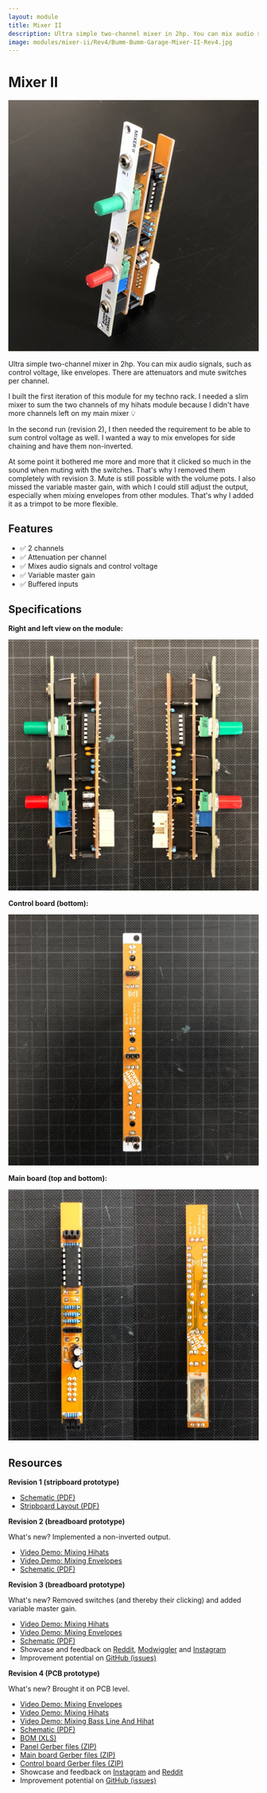 ```yaml
---
layout: module
title: Mixer II
description: Ultra simple two-channel mixer in 2hp. You can mix audio signals, such as control voltage, like envelopes.
image: modules/mixer-ii/Rev4/Bumm-Bumm-Garage-Mixer-II-Rev4.jpg
---
```


# Mixer II

![Bumm-Bumm-Garage-Mixer-II-Rev4](Rev4/Bumm-Bumm-Garage-Mixer-II-Rev4.jpg)

Ultra simple two-channel mixer in 2hp. You can mix audio signals, such as control voltage, like envelopes. There are attenuators and mute switches per channel.

I built the first iteration of this module for my techno rack. I needed a slim mixer to sum the two channels of my hihats module because I didn't have more channels left on my main mixer 💡

In the second run (revision 2), I then needed the requirement to be able to sum control voltage as well. I wanted a way to mix envelopes for side chaining and have them non-inverted.

At some point it bothered me more and more that it clicked so much in the sound when muting with the switches. That's why I removed them completely with revision 3. Mute is still possible with the volume pots. I also missed the variable master gain, with which I could still adjust the output, especially when mixing envelopes from other modules. That's why I added it as a trimpot to be more flexible.

## Features

* ✅ 2 channels
* ✅ Attenuation per channel
* ✅ Mixes audio signals and control voltage
* ✅ Variable master gain
* ✅ Buffered inputs

## Specifications

**Right and left view on the module:**

![Bumm-Bumm-Garage-Mixer-II-Rev4-Right_Left](Rev4/Bumm-Bumm-Garage-Mixer-II-Rev4-Right_Left.JPG)

**Control board (bottom):**

![Bumm-Bumm-Garage-Mixer-II-Rev4-Control_Board](Rev4/Bumm-Bumm-Garage-Mixer-II-Rev4-Control_Board.JPG)

**Main board (top and bottom):**

![Bumm-Bumm-Garage-Mixer-II-Rev4-Main_Board](Rev4/Bumm-Bumm-Garage-Mixer-II-Rev4-Main_Board.JPG)

## Resources

**Revision 1 (stripboard prototype)** 

* [Schematic (PDF)](Rev1/Bumm-Bumm-Garage-Mixer-II-Rev1-Schematic.pdf)
* [Stripboard Layout (PDF)](Rev1/Bumm-Bumm-Garage-Mixer-II-Rev1-Breadboard-Layout.pdf)

**Revision 2 (breadboard prototype)**

What's new? Implemented a non-inverted output.

* [Video Demo: Mixing Hihats](https://www.youtube.com/watch?v=7dPILYZzBcs)
* [Video Demo: Mixing Envelopes](https://www.youtube.com/watch?v=XjyHBZ8SafI)
* [Schematic (PDF)](Rev2/Bumm-Bumm-Garage-Mixer-II-Rev2-Schematic.pdf)

**Revision 3 (breadboard prototype)**

What's new? Removed switches (and thereby their clicking) and added variable master gain.

* [Video Demo: Mixing Hihats](https://www.youtube.com/watch?v=H-lA9sQpHlk)
* [Video Demo: Mixing Envelopes](https://www.youtube.com/watch?v=vhxrNxvZDss)
* [Schematic (PDF)](Rev3/Bumm-Bumm-Garage-Mixer-II-Rev3-Schematic.pdf)
* Showcase and feedback on [Reddit](https://www.reddit.com/r/synthdiy/comments/s9y0wm/two_channel_mixer_for_audio_and_cv_breadboard/), [Modwiggler](https://www.modwiggler.com/forum/viewtopic.php?p=3684686) and [Instagram](https://www.instagram.com/p/CZBs4mWskNp/)
* Improvement potential on [GitHub (issues)](https://github.com/bummbummgarage/bummbummgarage.github.io/issues?q=is%3Aissue+is%3Aopen+%5BMixer+II+Rev3%5D)

**Revision 4 (PCB prototype)**

What's new? Brought it on PCB level.

* [Video Demo: Mixing Envelopes](https://www.youtube.com/watch?v=IGLfQJ8vuSY)
* [Video Demo: Mixing Hihats](https://youtu.be/b4lbFXiRjBc)
* [Video Demo: Mixing Bass Line And Hihat](https://www.youtube.com/watch?v=XQECzrxT42k)
* [Schematic (PDF)](Rev4/Bumm-Bumm-Garage-Mixer-II-Rev4-Schematic.pdf)
* [BOM (XLS)](Rev4/Bumm-Bumm-Garage-Mixer-II-Rev4-BOM.xls)
* [Panel Gerber files (ZIP)](Rev4/Bumm-Bumm-Garage-Mixer-II-Rev4-Panel-Gerber.zip)
* [Main board Gerber files (ZIP)](Rev4/Bumm-Bumm-Garage-Mixer-II-Rev4-Main_Board-Gerber.zip)
* [Control board Gerber files (ZIP)](Rev4/Bumm-Bumm-Garage-Mixer-II-Rev4-Control_Board-Gerber.zip)
* Showcase and feedback on [Instagram](https://www.instagram.com/p/CdkiTXwM7bK/) and [Reddit](https://www.reddit.com/r/synthdiy/comments/uq1bsj/2_channel_mixer_pb_prototype_eurorack/)
* Improvement potential on [GitHub (issues)](https://github.com/bummbummgarage/bummbummgarage.github.io/issues?q=is%3Aissue+is%3Aopen+%5BMixer+II+Rev4%5D)
